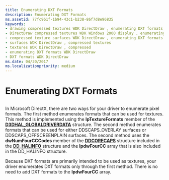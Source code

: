 ```yaml
---
title: Enumerating DXT Formats
description: Enumerating DXT Formats
ms.assetid: 77fc961f-1b94-43c1-b238-86f7d8e96835
keywords:
- drawing compressed textures WDK DirectDraw , enumerating DXT formats
- DirectDraw compressed textures WDK Windows 2000 display , enumerating DXT formats
- compressed texture surfaces WDK DirectDraw , enumerating DXT formats
- surfaces WDK DirectDraw , compressed textures
- textures WDK DirectDraw , compressed
- enumerating DXT formats WDK DirectDraw
- DXT formats WDK DirectDraw
ms.date: 04/20/2017
ms.localizationpriority: medium
---
```


# Enumerating DXT Formats


## <span id="ddk_enumerating_dxt_formats_gg"></span><span id="DDK_ENUMERATING_DXT_FORMATS_GG"></span>


In Microsoft DirectX, there are two ways for your driver to enumerate pixel formats. The first method enumerates formats that can be used for textures. This method is implemented using the **lpTextureFormats** member of the [**D3DHAL\_GLOBALDRIVERDATA**](/windows-hardware/drivers/ddi/d3dhal/ns-d3dhal-_d3dhal_globaldriverdata) structure. The second method enumerates formats that can be used for either DDSCAPS\_OVERLAY surfaces or DDSCAPS\_OFFSCREENPLAIN surfaces. The second method uses the **dwNumFourCCCodes** member of the [**DDCORECAPS**](/windows/desktop/api/ddrawi/ns-ddrawi-_ddcorecaps) structure included in the [**DD\_HALINFO**](/windows/desktop/api/ddrawint/ns-ddrawint-_dd_halinfo) structure and the **lpdwFourCC** array that is also included in the DD\_HALINFO structure.

Because DXT formats are primarily intended to be used as textures, your driver enumerates DXT formats only through the first method. There is no need to add DXT formats to the **lpdwFourCC** array.

 

